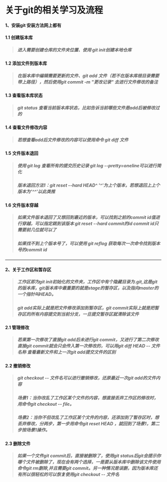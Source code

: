 
# 关于git的相关学习及流程
#### 1、安装git 安装方法网上都有

####  1.1 创建版本库
> ##### 进入需要创建仓库的文件夹位置、使用 git init创建本地仓库

####  1.2 添加文件到版本库
> #####  在版本库中编辑需要更新的文件、git add 文件（若不在版本库根目录需要带上路径），然后使用git commit -m "更改记录" 去进行文件修改的备注

####  1.3 查看版本库状态
> #####  git status 查看当前版本库状态，比如告诉当前哪些文件是add后被修改过的

####  1.4 查看文件修改内容
> #####  若想查看add后文件修改的内容可以使用命令 git diff 文件

####  1.5 文件版本退回
> ##### 使用 git log 查看所有的提交历史记录 git log --pretty=oneline可以进行简化
> ##### 版本退回方法1：git reset --hard HEAD^   '^'为上个版本，若想退回上上个版本为'^^'以此类推

####  1.6 文件版本穿越
> ##### 如果文件版本退回了又想回到最近的版本，可以找到之前的commit id值进行穿越，可以指定跳到该版本 git reset --hard commit的id   commit id只需要前几位就可以了
> #####  如果找不到上个版本号了，可以使用 git reflog 获取每次一次命令找到版本号的commit id

****
#### 2、关于工作区和暂存区
> ##### 工作区即为git init初始化的文件夹，工作区中有个隐藏目录为.git,这是git的版本库，git版本库中最重要的就是stage的暂存区，以及指向master的一个指针叫HEAD。
> ##### git add实际上就是把文件修改添加到暂存区，git commit实际上就是把暂存区的所有内容提交到当前分支，一旦提交暂存区就清除该文件

####  2.1 管理修改
> ##### 若果第一次修改了直接git add后未进行git commit，又进行了第二次修改直接git commit就会只会传入第一次修改的，可以用git diff HEAD -- 文件名称 查看最新文件和上一次git add提交文件的区别

####  2.2 撤销修改
> ##### git checkout -- 文件名可以进行撤销修改，还原最近一次git add的文件内容
> ##### 场景1：当你改乱了工作区某个文件的内容，想直接丢弃工作区的修改时，用命令git checkout -- file。
> ##### 场景2：当你不但改乱了工作区某个文件的内容，还添加到了暂存区时，想丢弃修改，分两步，第一步用命令git reset HEAD <file>，就回到了场景1，第二步按场景1操作。

#### 2.3 删除文件
> ##### 如果一个文件git commit后，直接被删除了，使用git status后git会提示你哪个文件被删除了，现在会有两个选择，一是要从版本库中删除该文件使用命令git rm删除,并且需要git commit。另一种情况是误删，因为版本库还有所以很轻松的可以恢复使用git checkout -- 文件名

